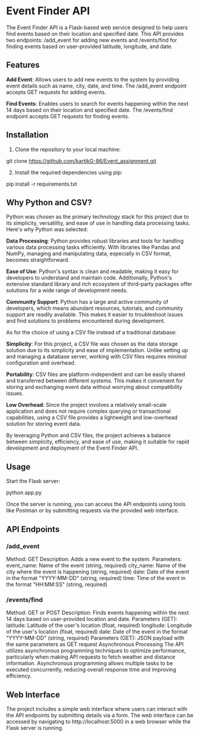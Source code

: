 # Event Finder API
The Event Finder API is a Flask-based web service designed to help users find events based on their location and specified date. This API provides two endpoints: /add_event for adding new events and /events/find for finding events based on user-provided latitude, longitude, and date.

## Features
**Add Event**: Allows users to add new events to the system by providing event details such as name, city, date, and time. The /add_event endpoint accepts GET requests for adding events.

**Find Events**: Enables users to search for events happening within the next 14 days based on their location and specified date. The /events/find endpoint accepts GET requests for finding events.

## Installation
1. Clone the repository to your local machine:

git clone https://github.com/kartikG-86/Event_assignment.git

2. Install the required dependencies using pip:

pip install -r requirements.txt

## Why Python and CSV?
Python was chosen as the primary technology stack for this project due to its simplicity, versatility, and ease of use in handling data processing tasks. Here's why Python was selected:

**Data Processing**: Python provides robust libraries and tools for handling various data processing tasks efficiently. With libraries like Pandas and NumPy, managing and manipulating data, especially in CSV format, becomes straightforward.

**Ease of Use**: Python's syntax is clean and readable, making it easy for developers to understand and maintain code. Additionally, Python's extensive standard library and rich ecosystem of third-party packages offer solutions for a wide range of development needs.

**Community Support**: Python has a large and active community of developers, which means abundant resources, tutorials, and community support are readily available. This makes it easier to troubleshoot issues and find solutions to problems encountered during development.

As for the choice of using a CSV file instead of a traditional database:

**Simplicity**: For this project, a CSV file was chosen as the data storage solution due to its simplicity and ease of implementation. Unlike setting up and managing a database server, working with CSV files requires minimal configuration and overhead.

**Portability**: CSV files are platform-independent and can be easily shared and transferred between different systems. This makes it convenient for storing and exchanging event data without worrying about compatibility issues.

**Low Overhead**: Since the project involves a relatively small-scale application and does not require complex querying or transactional capabilities, using a CSV file provides a lightweight and low-overhead solution for storing event data.

By leveraging Python and CSV files, the project achieves a balance between simplicity, efficiency, and ease of use, making it suitable for rapid development and deployment of the Event Finder API.

## Usage
Start the Flask server:

python app.py

Once the server is running, you can access the API endpoints using tools like Postman or by submitting requests via the provided web interface.

## API Endpoints

### /add_event
Method: GET
Description: Adds a new event to the system.
Parameters:
event_name: Name of the event (string, required)
city_name: Name of the city where the event is happening (string, required)
date: Date of the event in the format "YYYY-MM-DD" (string, required)
time: Time of the event in the format "HH:MM:SS" (string, required)

### /events/find
Method: GET or POST
Description: Finds events happening within the next 14 days based on user-provided location and date.
Parameters (GET):
latitude: Latitude of the user's location (float, required)
longitude: Longitude of the user's location (float, required)
date: Date of the event in the format "YYYY-MM-DD" (string, required)
Parameters (GET):
JSON payload with the same parameters as GET request
Asynchronous Processing
The API utilizes asynchronous programming techniques to optimize performance, particularly when making API requests to fetch weather and distance information. Asynchronous programming allows multiple tasks to be executed concurrently, reducing overall response time and improving efficiency.

## Web Interface
The project includes a simple web interface where users can interact with the API endpoints by submitting details via a form. The web interface can be accessed by navigating to http://localhost:5000 in a web browser while the Flask server is running.


